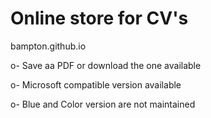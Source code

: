 # Online store for CV's
bampton.github.io

o- Save aa PDF or download the one available

o- Microsoft compatible version available

o- Blue and Color version are not maintained
